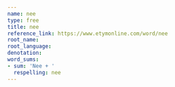 ```yaml
---
name: nee
type: free
title: nee
reference_link: https://www.etymonline.com/word/nee
root_name: 
root_language: 
denotation: 
word_sums:
- sum: 'Nee + '
  respelling: nee
---
```

